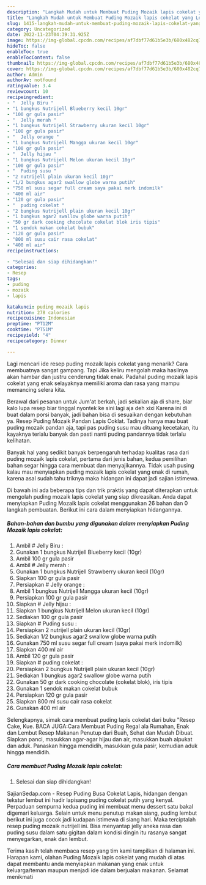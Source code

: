 ```yaml
---
description: "Langkah Mudah untuk Membuat Puding Mozaik lapis cokelat yang Lezat Sekali"
title: "Langkah Mudah untuk Membuat Puding Mozaik lapis cokelat yang Lezat Sekali"
slug: 1415-langkah-mudah-untuk-membuat-puding-mozaik-lapis-cokelat-yang-lezat-sekali
category: Uncategorized
date: 2022-11-23T04:39:31.925Z
image: https://img-global.cpcdn.com/recipes/af7dbf77d61b5e3b/680x482cq70/puding-mozaik-lapis-cokelat-foto-resep-utama.jpg
hideToc: false
enableToc: true
enableTocContent: false
thumbnail: https://img-global.cpcdn.com/recipes/af7dbf77d61b5e3b/680x482cq70/puding-mozaik-lapis-cokelat-foto-resep-utama.jpg
cover: https://img-global.cpcdn.com/recipes/af7dbf77d61b5e3b/680x482cq70/puding-mozaik-lapis-cokelat-foto-resep-utama.jpg
author: Admin
authorAv: notfound
ratingvalue: 3.4
reviewcount: 10
recipeingredient:
- "  Jelly Biru "
- "1 bungkus Nutrijell Blueberry kecil 10gr"
- "100 gr gula pasir"
- "  Jelly merah "
- "1 bungkus Nutrijell Strawberry ukuran kecil 10gr"
- "100 gr gula pasir"
- "  Jelly orange "
- "1 bungkus Nutrijell Mangga ukuran kecil 10gr"
- "100 gr gula pasir"
- "  Jelly hijau "
- "1 bungkus Nutrijell Melon ukuran kecil 10gr"
- "100 gr gula pasir"
- "  Puding susu "
- "2 nutrijell plain ukuran kecil 10gr"
- "1/2 bungkus agar2 swallow globe warna putih"
- "750 ml susu segar full cream saya pakai merk indomilk"
- "400 ml air"
- "120 gr gula pasir"
- "  puding cokelat "
- "2 bungkus Nutrijell plain ukuran kecil 10gr"
- "1 bungkus agar2 swallow globe warna putih"
- "50 gr dark cooking chocolate cokelat blok iris tipis"
- "1 sendok makan cokelat bubuk"
- "120 gr gula pasir"
- "800 ml susu cair rasa cokelat"
- "400 ml air"
recipeinstructions:

- "Selesai dan siap dihidangkan!"
categories:
- Resep
tags:
- puding
- mozaik
- lapis

katakunci: puding mozaik lapis 
nutrition: 278 calories
recipecuisine: Indonesian
preptime: "PT12M"
cooktime: "PT51M"
recipeyield: "4"
recipecategory: Dinner

---
```



Lagi mencari ide resep puding mozaik lapis cokelat yang menarik? Cara membuatnya sangat gampang. Tapi Jika keliru mengolah maka hasilnya akan hambar dan justru cenderung tidak enak. Padahal puding mozaik lapis cokelat yang enak selayaknya memiliki aroma dan rasa yang mampu memancing selera kita.


Berawal dari pesanan untuk Jum&#39;at berkah, jadi sekalian aja di share, biar kalo lupa resep biar tinggal nyontek ke sini lagi aja deh xixi Karena ini di buat dalam porsi banyak, jadi bahan bisa di sesuaikan dengan kebutuhan ya. Resep Puding Mozaik Pandan Lapis Coklat. Tadinya hanya mau buat puding mozaik pandan aja, tapi pas puding susu mau dituang kecetakan, itu kayaknya terlalu banyak dan pasti nanti puding pandannya tidak terlalu kelihatan.

Banyak hal yang sedikit banyak berpengaruh terhadap kualitas rasa dari puding mozaik lapis cokelat, pertama dari jenis bahan, kedua pemilihan bahan segar hingga cara membuat dan menyajikannya. Tidak usah pusing kalau mau menyiapkan puding mozaik lapis cokelat yang enak di rumah, karena asal sudah tahu triknya maka hidangan ini dapat jadi sajian istimewa.


Di bawah ini ada beberapa tips dan trik praktis yang dapat diterapkan untuk mengolah puding mozaik lapis cokelat yang siap dikreasikan. Anda dapat menyiapkan Puding Mozaik lapis cokelat menggunakan 26 bahan dan 0 langkah pembuatan. Berikut ini cara dalam menyiapkan hidangannya.

<!--inarticleads1-->

##### Bahan-bahan dan bumbu yang digunakan dalam menyiapkan Puding Mozaik lapis cokelat:

1. Ambil  # Jelly Biru :
1. Gunakan 1 bungkus Nutrijell Blueberry kecil (10gr)
1. Ambil 100 gr gula pasir
1. Ambil  # Jelly merah :
1. Gunakan 1 bungkus Nutrijell Strawberry ukuran kecil (10gr)
1. Siapkan 100 gr gula pasir
1. Persiapkan  # Jelly orange :
1. Ambil 1 bungkus Nutrijell Mangga ukuran kecil (10gr)
1. Persiapkan 100 gr gula pasir
1. Siapkan  # Jelly hijau :
1. Siapkan 1 bungkus Nutrijell Melon ukuran kecil (10gr)
1. Sediakan 100 gr gula pasir
1. Siapkan  # Puding susu :
1. Persiapkan 2 nutrijell plain ukuran kecil (10gr)
1. Sediakan 1/2 bungkus agar2 swallow globe warna putih
1. Gunakan 750 ml susu segar full cream (saya pakai merk indomilk)
1. Siapkan 400 ml air
1. Ambil 120 gr gula pasir
1. Siapkan  # puding cokelat :
1. Persiapkan 2 bungkus Nutrijell plain ukuran kecil (10gr)
1. Sediakan 1 bungkus agar2 swallow globe warna putih
1. Gunakan 50 gr dark cooking chocolate (cokelat blok), iris tipis
1. Gunakan 1 sendok makan cokelat bubuk
1. Persiapkan 120 gr gula pasir
1. Siapkan 800 ml susu cair rasa cokelat
1. Gunakan 400 ml air


Selengkapnya, simak cara membuat puding lapis cokelat dari buku &#34;Resep Cake, Kue. BACA JUGA:Cara Membuat Puding Regal ala Rumahan, Enak dan Lembut Resep Makanan Penutup dari Buah, Sehat dan Mudah Dibuat. Siapkan panci, masukkan agar-agar hijau dan air, masukkan buah alpukat dan aduk. Panaskan hingga mendidih, masukkan gula pasir, kemudian aduk hingga mendidih. 

<!--inarticleads2-->

##### Cara membuat Puding Mozaik lapis cokelat:


1. Selesai dan siap dihidangkan!

SajianSedap.com - Resep Puding Busa Cokelat Lapis, hidangan dengan tekstur lembut ini hadir lapisang puding cokelat putih yang kenyal. Perpaduan sempurna kedua puding ini membuat menu dessert satu bakal digemari keluarga. Selain untuk menu penutup makan siang, puding lembut berikut ini juga cocok jadi kudapan istimewa di siang hari. Maka terciptalah resep puding mozaik nutrijell ini. Bisa menyantap jelly aneka rasa dan puding susu dalam satu gigitan dalam kondisi dingin itu rasanya sangat menyegarkan, enak dan lembut. 

Terima kasih telah membaca resep yang tim kami tampilkan di halaman ini. Harapan kami, olahan Puding Mozaik lapis cokelat yang mudah di atas dapat membantu anda menyiapkan makanan yang enak untuk keluarga/teman maupun menjadi ide dalam berjualan makanan. Selamat menikmati
